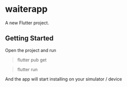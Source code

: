 # waiterapp

A new Flutter project.

## Getting Started

Open the project and run

> flutter pub get

> flutter run

And the app will start installing on your simulator / device